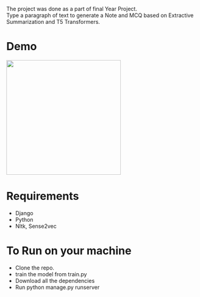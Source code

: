 The project was done as a part of final Year Project.<br>
Type a paragraph of text to generate a Note and MCQ based on Extractive Summarization and T5 Transformers.<br>
<h1>Demo</h1>
<img src="https://github.com/sanatankafle12/major/assets/42962016/0179bfc7-71f8-4bae-9f62-06458a4f7186" height = 300px>
<br>
<h1>Requirements</h1>
<ul>
  <li>Django</li>
  <li>Python</li>
  <li>Nltk, Sense2vec </li>
</ul>
<h1>To Run on your machine</h1>
<ul>
  <li>Clone the repo.</li>
  <li>train the model from train.py</li>
  <li>Download all the dependencies</li>
  <li>Run python manage.py runserver</li>
</ul>
